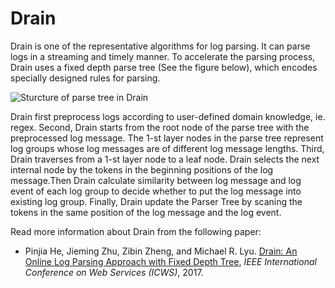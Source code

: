 Drain
===

Drain is one of the representative algorithms for log parsing. It can parse logs in a streaming and timely manner. To accelerate the parsing process, Drain uses a fixed depth parse tree (See the figure below), which encodes specially designed rules for parsing.

![Sturcture of parse tree in Drain](https://ws1.sinaimg.cn/large/006tKfTcgy1ftuhiqqmazj30r40k4wgw.jpg)

Drain first preprocess logs according to user-defined domain knowledge, ie. regex. Second, Drain starts from the root node of the parse tree with the preprocessed log message. The 1-st layer nodes in the parse tree represent log groups whose log messages are of different log message lengths. Third,  Drain traverses from a 1-st layer node to a leaf node. Drain selects the next internal node by the tokens in the beginning positions of the log message.Then Drain calculate similarity between log message and log event of each log group to decide whether to put the log message into existing log group. Finally, Drain update the Parser Tree by scaning the tokens in the same position of the log message and the log event.



Read more information about Drain from the following paper:

+ Pinjia He, Jieming Zhu, Zibin Zheng, and Michael R. Lyu. [Drain: An Online Log Parsing Approach with Fixed Depth Tree](https://jiemingzhu.github.io/pub/pjhe_icws2017.pdf), *IEEE International Conference on Web Services (ICWS)*, 2017.
